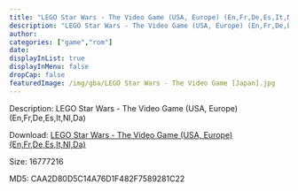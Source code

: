```yaml
---
title: "LEGO Star Wars - The Video Game (USA, Europe) (En,Fr,De,Es,It,Nl,Da)"
description: "LEGO Star Wars - The Video Game (USA, Europe) (En,Fr,De,Es,It,Nl,Da)"
author: 
categories: ["game","rom"]
date: 
displayInList: true
displayInMenu: false
dropCap: false
featuredImage: /img/gba/LEGO Star Wars - The Video Game [Japan].jpg
---
```


Description: LEGO Star Wars - The Video Game (USA, Europe) (En,Fr,De,Es,It,Nl,Da)

Download: <a style="text-decoration:underline;" href="https://mega.nz/#!TbZkxC7Y!ZKaD60apb6QCOzubFaTcr4dpOJGjw7_TsHDF2982FS8" target = "_blank" rel = "nofollow" > LEGO Star Wars - The Video Game (USA, Europe) (En,Fr,De,Es,It,Nl,Da)</a>

Size: 16777216

MD5: CAA2D80D5C14A76D1F482F7589281C22

